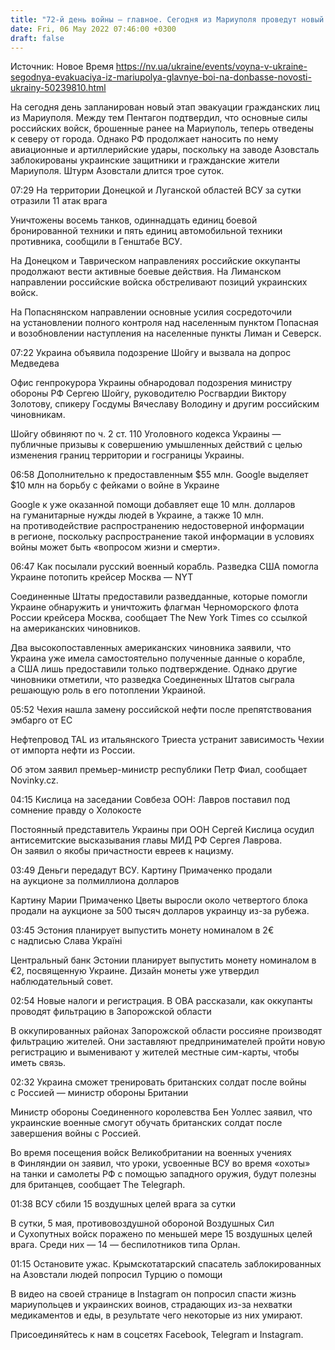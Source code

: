 ```yaml
---
title: "72-й день войны — главное. Сегодня из Мариуполя проведут новый этап эвакуации, на востоке ВСУ отразили 11 атак врага за сутки"
date: Fri, 06 May 2022 07:46:00 +0300
draft: false
---
```

Источник: Новое Время https://nv.ua/ukraine/events/voyna-v-ukraine-segodnya-evakuaciya-iz-mariupolya-glavnye-boi-na-donbasse-novosti-ukrainy-50239810.html


На сегодня день запланирован новый этап эвакуации гражданских лиц из Мариуполя. Между тем Пентагон подтвердил, что основные силы российских войск, брошенные ранее на Мариуполь, теперь отведены к северу от города. Однако РФ продолжает наносить по нему авиационные и артиллерийские удары, поскольку на заводе Азовсталь заблокированы украинские защитники и гражданские жители Мариуполя. Штурм Азовстали длится трое суток.

 07:29 На территории Донецкой и Луганской областей ВСУ за сутки отразили 11 атак врага

 Уничтожены восемь танков, одиннадцать единиц боевой бронированной техники и пять единиц автомобильной техники противника, сообщили в Генштабе ВСУ.

На Донецком и Таврическом направлениях российские оккупанты продолжают вести активные боевые действия. На Лиманском направлении российские войска обстреливают позиций украинских войск.

На Попаснянском направлении основные усилия сосредоточили на установлении полного контроля над населенным пунктом Попасная и возобновлении наступления на населенные пункты Лиман и Северск.

 07:22 Украина объявила подозрение Шойгу и вызвала на допрос Медведева

 Офис генпрокурора Украины обнародовал подозрения министру обороны РФ Сергею Шойгу, руководителю Росгвардии Виктору Золотову, спикеру Госдумы Вячеславу Володину и другим российским чиновникам.

 Шойгу обвиняют по ч. 2 ст. 110 Уголовного кодекса Украины — публичные призывы к совершению умышленных действий с целью изменения границ территории и госграницы Украины.

 06:58 Дополнительно к предоставленным $55 млн. Google выделяет $10 млн на борьбу с фейками о войне в Украине

 Google к уже оказанной помощи добавляет еще 10 млн. долларов на гуманитарные нужды людей в Украине, а также 10 млн. на противодействие распространению недостоверной информации в регионе, поскольку распространение такой информации в условиях войны может быть «вопросом жизни и смерти».

 06:47 Как посылали русский военный корабль. Разведка США помогла Украине потопить крейсер Москва — NYT

 Соединенные Штаты предоставили разведданные, которые помогли Украине обнаружить и уничтожить флагман Черноморского флота России крейсера Москва, сообщает The New York Times со ссылкой на американских чиновников.

 Два высокопоставленных американских чиновника заявили, что Украина уже имела самостоятельно полученные данные о корабле, а США лишь предоставили только подтверждение. Однако другие чиновники отметили, что разведка Соединенных Штатов сыграла решающую роль в его потоплении Украиной.



 05:52 Чехия нашла замену российской нефти после препятствования эмбарго от ЕС

 Нефтепровод TAL из итальянского Триеста устранит зависимость Чехии от импорта нефти из России.



 Об этом заявил премьер-министр республики Петр Фиал, сообщает Novinky.cz.

 04:15 Кислица на заседании Совбеза ООН: Лавров поставил под сомнение правду о Холокосте



 Постоянный представитель Украины при ООН Сергей Кислица осудил антисемитские высказывания главы МИД РФ Сергея Лаврова. Он заявил о якобы причастности евреев к нацизму.



 03:49 Деньги передадут ВСУ. Картину Примаченко продали на аукционе за полмиллиона долларов

 Картину Марии Примаченко Цветы выросли около четвертого блока продали на аукционе за 500 тысяч долларов украинцу из-за рубежа.

 03:45 Эстония планирует выпустить монету номиналом в 2€ с надписью Слава Україні

 Центральный банк Эстонии планирует выпустить монету номиналом в €2, посвященную Украине. Дизайн монеты уже утвердил наблюдательный совет.

 02:54 Новые налоги и регистрация. В ОВА рассказали, как оккупанты проводят фильтрацию в Запорожской области

 В оккупированных районах Запорожской области россияне производят фильтрацию жителей. Они заставляют предпринимателей пройти новую регистрацию и выменивают у жителей местные сим-карты, чтобы иметь связь.

 02:32 Украина сможет тренировать британских солдат после войны с Россией — министр обороны Британии

 Министр обороны Соединенного королевства Бен Уоллес заявил, что украинские военные смогут обучать британских солдат после завершения войны с Россией.

 Во время посещения войск Великобритании на военных учениях в Финляндии он заявил, что уроки, усвоенные ВСУ во время «охоты» на танки и самолеты РФ с помощью западного оружия, будут полезны для британцев, сообщает The Telegraph.



 01:38 ВСУ сбили 15 воздушных целей врага за сутки

 В сутки, 5 мая, противовоздушной обороной Воздушных Сил и Сухопутных войск поражено по меньшей мере 15 воздушных целей врага. Среди них — 14 — беспилотников типа Орлан.



 01:15 Остановите ужас. Крымскотатарский спасатель заблокированных на Азовстали людей попросил Турцию о помощи 





 В видео на своей странице в Instagram он попросил спасти жизнь мариупольцев и украинских воинов, страдающих из-за нехватки медикаментов и еды, в результате чего некоторые из них умирают.

Присоединяйтесь к нам в соцсетях Facebook, Telegram и Instagram.
